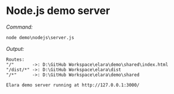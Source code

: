 # Node.js demo server

*Command:*
``` ps
node demo\nodejs\server.js
```

*Output:*
```
Routes:
"/"       ->: D:\GitHub Workspace\elara\demo\shared\index.html
"/dist/*" ->: D:\GitHub Workspace\elara\dist
"/*"      ->: D:\GitHub Workspace\elara\demo\shared

Elara demo server running at http://127.0.0.1:3000/
```